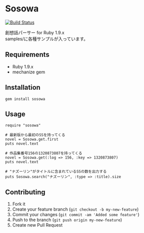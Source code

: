 # Sosowa

[![Build Status](https://secure.travis-ci.org/oame/sosowa-ruby.png)](http://travis-ci.org/oame/sosowa-ruby)

創想話パーサー for Ruby 1.9.x<br>
samples/に各種サンプルが入っています。

## Requirements

* Ruby 1.9.x
* mechanize gem

## Installation

	gem install sosowa

## Usage

	require "sosowa"
	
	# 最新版から最初のSSを持ってくる
	novel = Sosowa.get.first
	puts novel.text
	
	# 作品集番号156の1320873807を持ってくる
	novel = Sosowa.get(:log => 156, :key => 1320873807)
	puts novel.text
	
	# "ナズーリン"がタイトルに含まれているSSの数を出力する
	puts Sosowa.search("ナズーリン", :type => :title).size

## Contributing

1. Fork it
2. Create your feature branch (`git checkout -b my-new-feature`)
3. Commit your changes (`git commit -am 'Added some feature'`)
4. Push to the branch (`git push origin my-new-feature`)
5. Create new Pull Request
